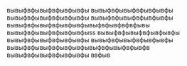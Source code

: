 вывыфвфывыфвфывфывфы
вывыфвфывыфвфывфывфы
вывыфвфывыфвфывфывфы
вывыфвфывыфвфывфывфы
вывыфвфывыфвфывфывфывыфвфывфвфвфывы
вывыфвфывыфвфывфывфыss
вывыфвфывыфвфывфывфы
вывыфвфывыфвфывфывфы
вывыфвфывыфвфывфывфы
вывыфвфывыфвфывфывфывыфвфывыфвфывфв
вывыфвфывыфвфывфывфы
ввфыв
